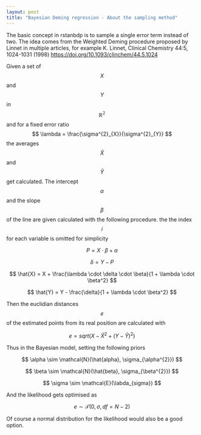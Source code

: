 ```yaml
---
layout: post
title: "Bayesian Deming regression - About the sampling method"
---
```


The basic concept in rstanbdp is to sample a single error term instead of two. The
idea comes from the Weighted Deming procedure proposed by Linnet in multiple
articles, for example K. Linnet, Clinical Chemistry 44:5, 1024-1031 (1998) <https://doi.org/10.1093/clinchem/44.5.1024>

Given a set of $$ X $$ and $$ Y $$ in $$ \mathbb{R^{2}} $$ and for a fixed error ratio $$ \lambda = \frac{\sigma^{2}_{X}}{\sigma^{2}_{Y}} $$ the averages $$ \hat{X} $$ and $$ \hat{Y}  $$
get calculated. The intercept $$ \alpha $$ and the slope $$ \beta $$  of the line are given calculated with the following procedure. the the index $$ i $$ for each variable is omitted for simplicity

$$ P = X \cdot \beta + \alpha   $$

$$  \delta = Y - P  $$

$$  \hat{X} = X + \frac{\lambda \cdot \delta \cdot \beta}{1 + \lambda \cdot \beta^2} $$

$$  \hat{Y} = Y - \frac{\delta}{1 + \lambda \cdot \beta^2} $$

Then the euclidian distances $$ e $$ of the estimated points from its real position are calculated with

$$  e = sqrt{(X - \hat{X}^{2} + (Y - \hat{Y})^{2})}  $$

Thus in the Bayesian model, setting the following priors

$$ \alpha \sim \mathcal{N}(\hat{alpha}, \sigma_{\alpha^{2}}) $$

$$ \beta \sim \mathcal{N}(\hat{beta}, \sigma_{\beta^{2}}) $$

$$ \sigma \sim \mathcal{E}(\labda_{sigma}) $$

And the likelihood gets optimised as

$$ e \sim \mathcal{T}(0,\sigma,df=N-2)  $$

Of course a normal distribution for the likelihood would also be a good option.




